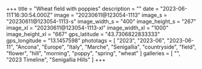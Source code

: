 +++
title = "Wheat fìeld with poppies"
description = ""
date = "2023-06-11T16:30:54.000Z"
image = "20230611@123054-1113"
image_s = "20230611@123054-1113-s"
image_width_s = "400"
image_height_s = "267"
image_xl = "20230611@123054-1113-xl"
image_width_xl = "1000"
image_height_xl = "667"
gps_latitude = "43.7306822833333"
gps_longitude = "13.1457598"
phototags = [ "2023", "2023-06", "2023-06-11", "Ancona", "Europe", "Italy", "Marche", "Senigallia", "countryside", "field", "flower", "hill", "morning", "poppy", "spring", "wheat" ]
galleries = [ "", "2023 Timeline", "Senigallia Hills" ]
+++
